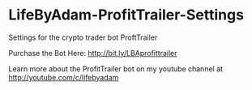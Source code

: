 # LifeByAdam-ProfitTrailer-Settings
Settings for the crypto trader bot ProftTrailer

Purchase the Bot Here: http://bit.ly/LBAprofittrailer

Learn more about the ProfitTrailer bot on my youtube channel at http://youtube.com/c/lifebyadam
